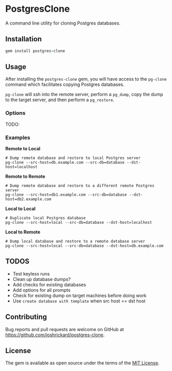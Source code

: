 # PostgresClone

A command line utility for cloning Postgres databases.


## Installation

```ruby
gem install postgres-clone
```


## Usage

After installing the `postgres-clone` gem, you will have access to the `pg-clone` command which facilitates copying Postgres databases.

`pg-clone` will ssh into the remote server, perform a `pg_dump`, copy the dump to the target server, and then perform a `pg_restore`.


### Options

TODO:


### Examples

**Remote to Local**

```
# Dump remote database and restore to local Postgres server
pg-clone --src-host=db.example.com --src-db=database --dst-host=localhost
```

**Remote to Remote**

```
# Dump remote database and restore to a different remote Postgres server
pg-clone --src-host=db1.example.com --src-db=database --dst-host=db2.example.com
```

**Local to Local**

```
# Duplicate local Postgres database
pg-clone --src-host=local --src-db=database --dst-host=localhost
```

**Local to Remote**

```
# Dump local database and restore to a remote database server
pg-clone --src-host=local --src-db=database --dst-host=db.example.com
```


## TODOS

* Test keyless runs
* Clean up database dumps?
* Add checks for existing databases
* Add options for all prompts
* Check for existing dump on target machines before doing work
* Use `create database with template` when src host == dst host

## Contributing

Bug reports and pull requests are welcome on GitHub at https://github.com/joshrickard/postgres-clone.


## License

The gem is available as open source under the terms of the [MIT License](http://opensource.org/licenses/MIT).
